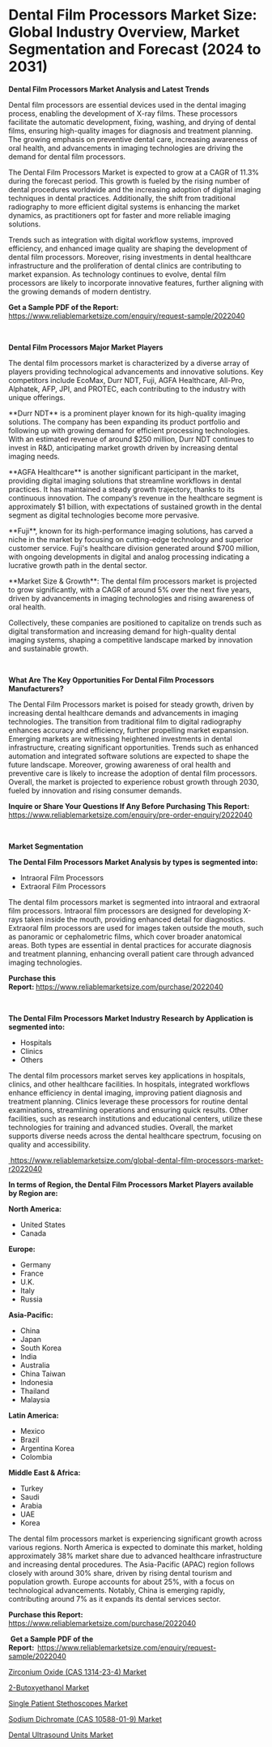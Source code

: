 <p><h1>Dental Film Processors Market Size: Global Industry Overview, Market Segmentation and Forecast (2024 to 2031)</h1></p><p><strong>Dental Film Processors Market Analysis and Latest Trends</strong></p>
<p><p>Dental film processors are essential devices used in the dental imaging process, enabling the development of X-ray films. These processors facilitate the automatic development, fixing, washing, and drying of dental films, ensuring high-quality images for diagnosis and treatment planning. The growing emphasis on preventive dental care, increasing awareness of oral health, and advancements in imaging technologies are driving the demand for dental film processors.</p><p>The Dental Film Processors Market is expected to grow at a CAGR of 11.3% during the forecast period. This growth is fueled by the rising number of dental procedures worldwide and the increasing adoption of digital imaging techniques in dental practices. Additionally, the shift from traditional radiography to more efficient digital systems is enhancing the market dynamics, as practitioners opt for faster and more reliable imaging solutions.</p><p>Trends such as integration with digital workflow systems, improved efficiency, and enhanced image quality are shaping the development of dental film processors. Moreover, rising investments in dental healthcare infrastructure and the proliferation of dental clinics are contributing to market expansion. As technology continues to evolve, dental film processors are likely to incorporate innovative features, further aligning with the growing demands of modern dentistry.</p></p>
<p><strong>Get a Sample PDF of the Report:&nbsp;</strong> <a href="https://www.reliablemarketsize.com/enquiry/request-sample/2022040?utm_campaign=1103&utm_medium=2&utm_source=Github&utm_content=ia&utm_term=28102024&utm_id=dental-film-processors">https://www.reliablemarketsize.com/enquiry/request-sample/2022040</a></p>
<p>&nbsp;</p>
<p><strong>Dental Film Processors Major Market Players</strong></p>
<p><p>The dental film processors market is characterized by a diverse array of players providing technological advancements and innovative solutions. Key competitors include EcoMax, Durr NDT, Fuji, AGFA Healthcare, All-Pro, Alphatek, AFP, JPI, and PROTEC, each contributing to the industry with unique offerings.</p><p>**Durr NDT** is a prominent player known for its high-quality imaging solutions. The company has been expanding its product portfolio and following up with growing demand for efficient processing technologies. With an estimated revenue of around $250 million, Durr NDT continues to invest in R&D, anticipating market growth driven by increasing dental imaging needs.</p><p>**AGFA Healthcare** is another significant participant in the market, providing digital imaging solutions that streamline workflows in dental practices. It has maintained a steady growth trajectory, thanks to its continuous innovation. The company’s revenue in the healthcare segment is approximately $1 billion, with expectations of sustained growth in the dental segment as digital technologies become more pervasive.</p><p>**Fuji**, known for its high-performance imaging solutions, has carved a niche in the market by focusing on cutting-edge technology and superior customer service. Fuji's healthcare division generated around $700 million, with ongoing developments in digital and analog processing indicating a lucrative growth path in the dental sector.</p><p>**Market Size & Growth**: The dental film processors market is projected to grow significantly, with a CAGR of around 5% over the next five years, driven by advancements in imaging technologies and rising awareness of oral health.</p><p>Collectively, these companies are positioned to capitalize on trends such as digital transformation and increasing demand for high-quality dental imaging systems, shaping a competitive landscape marked by innovation and sustainable growth.</p></p>
<p>&nbsp;</p>
<p><strong>What Are The Key Opportunities For Dental Film Processors Manufacturers?</strong></p>
<p><p>The Dental Film Processors market is poised for steady growth, driven by increasing dental healthcare demands and advancements in imaging technologies. The transition from traditional film to digital radiography enhances accuracy and efficiency, further propelling market expansion. Emerging markets are witnessing heightened investments in dental infrastructure, creating significant opportunities. Trends such as enhanced automation and integrated software solutions are expected to shape the future landscape. Moreover, growing awareness of oral health and preventive care is likely to increase the adoption of dental film processors. Overall, the market is projected to experience robust growth through 2030, fueled by innovation and rising consumer demands.</p></p>
<p><strong>Inquire or Share Your Questions If Any Before Purchasing This Report:</strong> <a href="https://www.reliablemarketsize.com/enquiry/pre-order-enquiry/2022040?utm_campaign=1103&utm_medium=2&utm_source=Github&utm_content=ia&utm_term=28102024&utm_id=dental-film-processors">https://www.reliablemarketsize.com/enquiry/pre-order-enquiry/2022040</a></p>
<p>&nbsp;</p>
<p><strong>Market Segmentation</strong></p>
<p><strong>The Dental Film Processors Market Analysis by types is segmented into:</strong></p>
<p><ul><li>Intraoral Film Processors</li><li>Extraoral Film Processors</li></ul></p>
<p><p>The dental film processors market is segmented into intraoral and extraoral film processors. Intraoral film processors are designed for developing X-rays taken inside the mouth, providing enhanced detail for diagnostics. Extraoral film processors are used for images taken outside the mouth, such as panoramic or cephalometric films, which cover broader anatomical areas. Both types are essential in dental practices for accurate diagnosis and treatment planning, enhancing overall patient care through advanced imaging technologies.</p></p>
<p><strong>Purchase this Report:&nbsp;</strong><a href="https://www.reliablemarketsize.com/purchase/2022040?utm_campaign=1103&utm_medium=2&utm_source=Github&utm_content=ia&utm_term=28102024&utm_id=dental-film-processors">https://www.reliablemarketsize.com/purchase/2022040</a></p>
<p>&nbsp;</p>
<p><strong>The Dental Film Processors Market Industry Research by Application is segmented into:</strong></p>
<p><ul><li>Hospitals</li><li>Clinics</li><li>Others</li></ul></p>
<p><p>The dental film processors market serves key applications in hospitals, clinics, and other healthcare facilities. In hospitals, integrated workflows enhance efficiency in dental imaging, improving patient diagnosis and treatment planning. Clinics leverage these processors for routine dental examinations, streamlining operations and ensuring quick results. Other facilities, such as research institutions and educational centers, utilize these technologies for training and advanced studies. Overall, the market supports diverse needs across the dental healthcare spectrum, focusing on quality and accessibility.</p></p>
<p><a href="https://www.reliablemarketsize.com/global-dental-film-processors-market-r2022040?utm_campaign=1103&utm_medium=2&utm_source=Github&utm_content=ia&utm_term=28102024&utm_id=dental-film-processors">&nbsp;https://www.reliablemarketsize.com/global-dental-film-processors-market-r2022040</a></p>
<p><strong>In terms of Region, the Dental Film Processors Market Players available by Region are:</strong></p>
<p>
    <p> <strong> North America: </strong>
        <ul>
            <li>United States</li>
            <li>Canada</li>
        </ul>
        </p> 
    <p> <strong> Europe: </strong>
        <ul>
            <li>Germany</li>
            <li>France</li>
            <li>U.K.</li>
            <li>Italy</li>
            <li>Russia</li>
        </ul>
        </p> 
    <p> <strong> Asia-Pacific: </strong>
        <ul>
            <li>China</li>
            <li>Japan</li>
            <li>South Korea</li>
            <li>India</li>
            <li>Australia</li>
            <li>China Taiwan</li>
            <li>Indonesia</li>
            <li>Thailand</li>
            <li>Malaysia</li>
        </ul>
        </p> 
    <p> <strong> Latin America: </strong>
        <ul>
            <li>Mexico</li>
            <li>Brazil</li>
            <li>Argentina Korea</li>
            <li>Colombia</li>
        </ul>
        </p> 
    <p> <strong> Middle East & Africa: </strong>
        <ul>
            <li>Turkey</li>
            <li>Saudi</li>
            <li>Arabia</li>
            <li>UAE</li>
            <li>Korea</li>
        </ul>
    </p>
    </p>
<p><p>The dental film processors market is experiencing significant growth across various regions. North America is expected to dominate this market, holding approximately 38% market share due to advanced healthcare infrastructure and increasing dental procedures. The Asia-Pacific (APAC) region follows closely with around 30% share, driven by rising dental tourism and population growth. Europe accounts for about 25%, with a focus on technological advancements. Notably, China is emerging rapidly, contributing around 7% as it expands its dental services sector.</p></p>
<p><strong>Purchase this Report: </strong><a href="https://www.reliablemarketsize.com/purchase/2022040?utm_campaign=1103&utm_medium=2&utm_source=Github&utm_content=ia&utm_term=28102024&utm_id=dental-film-processors">https://www.reliablemarketsize.com/purchase/2022040</a></p>
<p>&nbsp;<strong>Get a Sample PDF of the Report:&nbsp;&nbsp;</strong><a href="https://www.reliablemarketsize.com/enquiry/request-sample/2022040?utm_campaign=1103&utm_medium=2&utm_source=Github&utm_content=ia&utm_term=28102024&utm_id=dental-film-processors">https://www.reliablemarketsize.com/enquiry/request-sample/2022040</a></p>
<p><strong></strong></p>
<p><p><a href="https://www.linkedin.com/pulse/strategic-market-insights-global-zirconium-oxide-benme?utm_campaign=1103&utm_medium=2&utm_source=Github&utm_content=ia&utm_term=28102024&utm_id=dental-film-processors">Zirconium Oxide (CAS 1314-23-4) Market</a></p><p><a href="https://www.linkedin.com/pulse/strategic-roadmap-global-2-butoxyethanol-market-insights-s52je?utm_campaign=1103&utm_medium=2&utm_source=Github&utm_content=ia&utm_term=28102024&utm_id=dental-film-processors">2-Butoxyethanol Market</a></p><p><a href="https://github.com/gareyratsepny/Market-Research-Report-List-1/blob/main/single-patient-stethoscopes-market.md?utm_campaign=1103&utm_medium=2&utm_source=Github&utm_content=ia&utm_term=28102024&utm_id=dental-film-processors">Single Patient Stethoscopes Market</a></p><p><a href="https://www.linkedin.com/pulse/surfing-sodium-dichromate-cas-10588-01-9-wave-riding-zuwce?utm_campaign=1103&utm_medium=2&utm_source=Github&utm_content=ia&utm_term=28102024&utm_id=dental-film-processors">Sodium Dichromate (CAS 10588-01-9) Market</a></p><p><a href="https://github.com/chr1i1herth/Market-Research-Report-List-1/blob/main/dental-ultrasound-units-market.md?utm_campaign=1103&utm_medium=2&utm_source=Github&utm_content=ia&utm_term=28102024&utm_id=dental-film-processors">Dental Ultrasound Units Market</a></p></p>